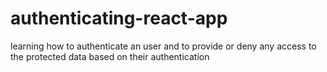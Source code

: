 # authenticating-react-app

learning how to authenticate an user and to provide or deny any access to the protected data based on their authentication
